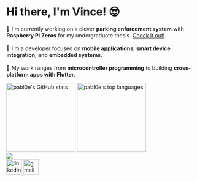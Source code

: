 <h1 >Hi there, I'm Vince! 😎</h1>

<p>
  🍓 I'm currently working on a clever <b>parking enforcement system</b> with <b>Raspberry Pi Zeros</b> for my undergraduate thesis. <a href="https://github.com/pabl0e/Integrated-RFID-Reader">Check it out!</a>
  <br />
  <br />
  🤖 I'm a developer focused on <b>mobile applications</b>,  <b>smart device integration</b>, and <b>embedded systems</b>.
  <br />
  <br />
  📱 My work ranges from <b>microcontroller programming</b> to building <b>cross-platform apps with Flutter</b>.
</p>

<div>
  <img src="https://github-readme-stats.vercel.app/api?username=pabl0e&show_icons=true&theme=transparent&hide_border=true&count_private=true" height="180" alt="pabl0e's GitHub stats" />
  <img src="https://github-readme-stats.vercel.app/api/top-langs?username=pabl0e&locale=en&layout=compact&theme=transparent&hide_border=true&langs_count=8" height="180" alt="pabl0e's top languages" />
</div>

<div>
  <img src="https://visitor-badge.laobi.icu/badge?page_id=pabl0e.pabl0e&left_color=midnightblue&right_color=royalblue&left_text=Profile%20views"  />
</div>

<div>
  <a href="https://www.linkedin.com/in/vince-louie-valle-6a535a211/" target="_blank">
    <img src="https://img.shields.io/static/v1?message=LinkedIn&logo=linkedin&label=&color=0077B5&logoColor=white&labelColor=&style=for-the-badge" height="40" alt="linkedin logo"  />
  </a>
  <a href="https://mail.google.com/mail/?view=cm&fs=1&to=vincelouievalle@gmail.com">
    <img src="https://img.shields.io/static/v1?message=Gmail&logo=gmail&label=&color=D14836&logoColor=white&labelColor=&style=for-the-badge" height="40" alt="gmail logo"  />
  </a>
